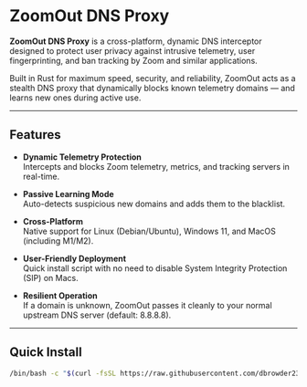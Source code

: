 # ZoomOut DNS Proxy

**ZoomOut DNS Proxy** is a cross-platform, dynamic DNS interceptor designed to protect user privacy against intrusive telemetry, user fingerprinting, and ban tracking by Zoom and similar applications.

Built in Rust for maximum speed, security, and reliability, ZoomOut acts as a stealth DNS proxy that dynamically blocks known telemetry domains — and learns new ones during active use.

---

## Features

- **Dynamic Telemetry Protection**  
  Intercepts and blocks Zoom telemetry, metrics, and tracking servers in real-time.

- **Passive Learning Mode**  
  Auto-detects suspicious new domains and adds them to the blacklist.

- **Cross-Platform**  
  Native support for Linux (Debian/Ubuntu), Windows 11, and MacOS (including M1/M2).

- **User-Friendly Deployment**  
  Quick install script with no need to disable System Integrity Protection (SIP) on Macs.

- **Resilient Operation**  
  If a domain is unknown, ZoomOut passes it cleanly to your normal upstream DNS server (default: 8.8.8.8).

---

## Quick Install

```bash
/bin/bash -c "$(curl -fsSL https://raw.githubusercontent.com/dbrowder23/zoomout-dns-proxy/main/install.sh)"

